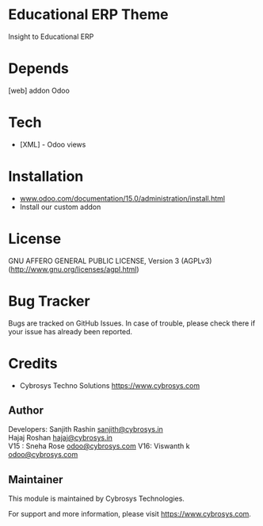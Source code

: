 Educational ERP Theme
=====================

Insight to Educational ERP

Depends
=======
[web] addon Odoo

Tech
====
* [XML] - Odoo views

Installation
============
- www.odoo.com/documentation/15.0/administration/install.html
- Install our custom addon

License
=======
GNU AFFERO GENERAL PUBLIC LICENSE, Version 3 (AGPLv3)
(http://www.gnu.org/licenses/agpl.html)

Bug Tracker
===========
Bugs are tracked on GitHub Issues. In case of trouble, please check there if your issue has already been reported.

Credits
=======
* Cybrosys Techno Solutions <https://www.cybrosys.com>

Author
------

Developers: Sanjith Rashin <sanjith@cybrosys.in>\
            Hajaj Roshan <hajaj@cybrosys.in>\
            V15 : Sneha Rose <odoo@cybrosys.com>
            V16: Viswanth k <odoo@cybrosys.com>


Maintainer
----------

This module is maintained by Cybrosys Technologies.

For support and more information, please visit https://www.cybrosys.com.
